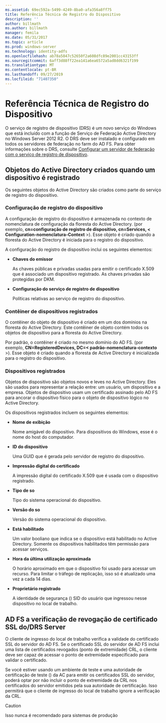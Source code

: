 ```yaml
---
ms.assetid: 69ec592a-5499-4249-8ba0-afa356a8ff75
title: Referência Técnica de Registro do Dispositivo
description: ''
author: billmath
ms.author: billmath
manager: femila
ms.date: 05/31/2017
ms.topic: article
ms.prod: windows-server
ms.technology: identity-adfs
ms.openlocfilehash: ab78a5847c52650f2a608dfc89e2001cc43153ff
ms.sourcegitcommit: 6aff3d88ff22ea141a6ea6572a5ad8dd6321f199
ms.translationtype: MT
ms.contentlocale: pt-BR
ms.lasthandoff: 09/27/2019
ms.locfileid: "71407350"
---
```

# <a name="device-registration-technical-reference"></a>Referência Técnica de Registro do Dispositivo
O serviço de registro de dispositivo \(DRS\) é um novo serviço do Windows que está incluído com a função de Serviço de Federação Active Directory no Windows Server 2012 R2.  O DRS deve ser instalado e configurado em todos os servidores de federação no farm do AD FS.  Para obter informações sobre o DRS, consulte [Configurar um servidor de federação com o serviço de registro de dispositivo](https://technet.microsoft.com/library/dn486831.aspx).  
  
## <a name="active-directory-objects-created-when-a-device-is-registered"></a>Objetos do Active Directory criados quando um dispositivo é registrado  
Os seguintes objetos do Active Directory são criados como parte do serviço de registro do dispositivo.  
  
### <a name="device-registration-configuration"></a>Configuração de registro do dispositivo  
A configuração de registro do dispositivo é armazenada no contexto de nomenclatura de configuração da floresta do Active Directory. \(por exemplo, **cn\=configuração de registro de dispositivo, cn\=Services, < Configuration\-nomenclatura\-Context** >\). Esse objeto é criado quando a floresta do Active Directory é iniciada para o registro do dispositivo.  
  
A configuração do registro de dispositivo inclui os seguintes elementos:  
  
-   **Chaves do emissor**  
  
    As chaves públicas e privadas usadas para emitir o certificado X.509 que é associado um dispositivo registrado.  As chaves privadas são protegidas por DKM.  
  
-   **Configuração do serviço de registro de dispositivo**  
  
    Políticas relativas ao serviço de registro do dispositivo.  
  
### <a name="registered-devices-container"></a>Contêiner de dispositivos registrados  
O contêiner do objeto de dispositivo é criado em um dos domínios na floresta do Active Directory.  Este contêiner de objeto contém todos os objetos de dispositivo para a floresta do Active Directory.  
  
Por padrão, o contêiner é criado no mesmo domínio do AD FS.  \(por exemplo, **CN\=RegisteredDevices, DC\=< padrão\-nomenclatura\-contexto** >\). Esse objeto é criado quando a floresta de Active Directory é inicializada para o registro do dispositivo.  
  
### <a name="registered-devices"></a>Dispositivos registrados  
Objetos de dispositivo são objetos novos e leves no Active Directory.  Eles são usados para representar a relação entre: um usuário, um dispositivo e a empresa.  Objetos de dispositivo usam um certificado assinado pelo AD FS para ancorar o dispositivo físico para o objeto de dispositivo lógico no Active Directory.  
  
Os dispositivos registrados incluem os seguintes elementos:  
  
-   **Nome de exibição**  
  
    Nome amigável do dispositivo.  Para dispositivos do Windows, esse é o nome do host do computador.  
  
-   **ID do dispositivo**  
  
    Uma GUID que é gerada pelo servidor de registro do dispositivo.  
  
-   **Impressão digital do certificado**  
  
    A impressão digital do certificado X.509 que é usada com o dispositivo registrado.  
  
-   **Tipo de so**  
  
    Tipo do sistema operacional do dispositivo.  
  
-   **Versão do so**  
  
    Versão do sistema operacional do dispositivo.  
  
-   **Está habilitado**  
  
    Um valor booliano que indica se o dispositivo está habilitado no Active Directory.  Somente os dispositivos habilitados têm permissão para acessar serviços.  
  
-   **Hora da última utilização aproximada**  
  
    O horário aproximado em que o dispositivo foi usado para acessar um recurso.  Para limitar o tráfego de replicação, isso só é atualizado uma vez a cada 14 dias.  
  
-   **Proprietário registrado**  
  
    A identidade de segurança \(\) SID do usuário que ingressou nesse dispositivo no local de trabalho.  
  
## <a name="ad-fsdrs-server-ssl-certificate-revocation-checking"></a>AD FS a verificação de revogação de certificado SSL do\/DRS Server  
O cliente de ingresso do local de trabalho verifica a validade do certificado SSL do servidor do AD FS.  Se o certificado SSL do servidor de AD FS inclui uma lista de certificados revogados \(ponto de extremidade\) CRL, o cliente deve ser capaz de acessar o ponto de extremidade especificado para validar o certificado.  
  
Se você estiver usando um ambiente de teste e uma autoridade de certificação de teste \(\) da AC para emitir os certificados SSL do servidor, poderá optar por não incluir o ponto de extremidade da CRL nos certificados do servidor emitidos pela sua autoridade de certificação.  Isso permitirá que o cliente de ingresso do local de trabalho ignore a verificação da CRL.  
  
> [!CAUTION]  
> Isso nunca é recomendado para sistemas de produção  
  

